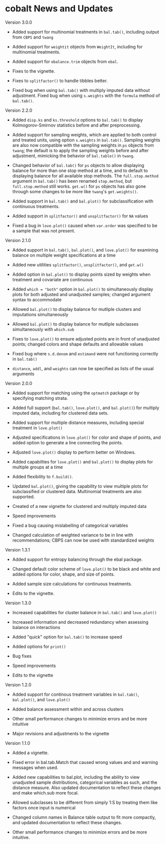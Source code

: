 cobalt News and Updates
======

Version 3.0.0

* Added support for multinomial treatments in `bal.tab()`, including output from `CBPS` and `twang`

* Added support for `weightit` objects from `WeightIt`, including for multinomial treatments.

* Added support for `ebalance.trim` objects from `ebal`.

* Fixes to the vignette.

* Fixes to `splitfactor()` to handle tibbles better. 

* Fixed bug when using `bal.tab()` with multiply imputed data without adjustment. Fixed bug when using `s.weights` with the `formula` method of `bal.tab()`.

Version 2.2.0

* Added `disp.ks` and `ks.threshold` options to `bal.tab()` to display Kolmogorov-Smirnov statistics before and after preprocessing.

* Added support for sampling weights, which are applied to both control and treated units, using option `s.weights` in `bal.tab()`. Sampling weights are also now compatible with the sampling weights in `ps` objects from `twang`; the default is to apply the sampling weights before and after adjustment, mimicking the behavior of `bal.table()` in `twang`.

* Changed behavior of `bal.tab()` for `ps` objects to allow displaying balance for more than one stop method at a time, and to default to displaying balance for all available stop methods. The `full.stop.method` argument in `bal.tab()` has been renamed `stop.method`, but `full.stop.method` still works. `get.w()` for `ps` objects has also gone through some changes to be more like `twang`'s `get.weights()`.

* Added support in `bal.tab()` and `bal.plot()` for subclassification with continuous treatments.

* Added support in `splitfactor()` and `unsplitfactor()` for `NA` values

* Fixed a bug in `love.plot()` caused when `var.order` was specified to be a sample that was not present.

Version 2.1.0

* Added support in `bal.tab()`, `bal.plot()`, and `love.plot()` for examining balance on multiple weight specifications at a time

* Added new utilities `splitfactor()`, `unsplitfactor()`, and `get.w()`

* Added option in `bal.plot()` to display points sized by weights when treatment and covariate are continuous

* Added `which = "both"` option in `bal.plot()` to simultaneously display plots for both adjusted and unadjusted samples; changed argument syntax to accommodate

* Allowed `bal.plot()` to display balance for mutliple clusters and imputations simultaneously

* Allowed `bal.plot()` to display balance for mutliple subclasses simultaneously with `which.sub`

* Fixes to `love.plot()` to ensure adjusted points are in front of unadjusted points; changed colors and shape defaults and allowable values

* Fixed bug where `s.d.denom` and `estimand` were not functioning correctly in `bal.tab()`

* `distance`, `addl`, and `weights` can now be specified as lists of the usual arguments

Version 2.0.0

* Added support for matching using the `optmatch` package or by specifying matching strata.

* Added full support (`bal.tab()`, `love.plot()`, and `bal.plot()`) for multiply imputed data, including for clustered data sets.

* Added support for multiple distance measures, including special treatment in `love.plot()`

* Adjusted specifications in `love.plot()` for color and shape of points, and added option to generate a line connecting the points.

* Adjusted `love.plot()` display to perform better on Windows.

* Added capabilties for `love.plot()` and `bal.plot()` to display plots for multiple groups at a time

* Added flexibility to `f.build()`.

* Updated `bal.plot()`, giving the capability to view multiple plots for subclassified or clustered data. Multinomial treatments are also supported.

* Created of a new vignette for clustered and multiply imputed data

* Speed improvements

* Fixed a bug causing mislabelling of categorical variables

* Changed calculation of weighted variance to be in line with recommendations; CBPS can now be used with standardized weights

Version 1.3.1

* Added support for entropy balancing through the ebal package.

* Changed default color scheme of `love.plot()` to be black and white and added options for color, shape, and size of points.

* Added sample size calculations for continuous treatments.

* Edits to the vignette.
    
Version 1.3.0

* Increased capabilities for cluster balance in `bal.tab()` and `love.plot()`

* Increased information and decreased redundancy when assessing balance on interactions

* Added "quick" option for `bal.tab()` to increase speed

* Added options for `print()`

* Bug fixes

* Speed improvements

* Edits to the vignette

Version 1.2.0

* Added support for continous treatment variables in `bal.tab()`, `bal.plot()`, and `love.plot()`

* Added balance assessment within and across clusters

* Other small performance changes to minimize errors and be more intuitive

* Major revisions and adjustments to the vignette

Version 1.1.0

* Added a vignette.

* Fixed error in bal.tab.Match that caused wrong values and and warning messages when used.

* Added new capabilities to bal.plot, including the ability to view unadjusted sample distributions, categorical variables as such, and the distance measure. Also updated documentation to reflect these changes and make which.sub more focal.

* Allowed subclasses to be different from simply 1:S by treating them like factors once input is numerical

* Changed column names in Balance table output to fit more compactly, and updated documentation to reflect these changes.

* Other small performance changes to minimize errors and be more intuitive.